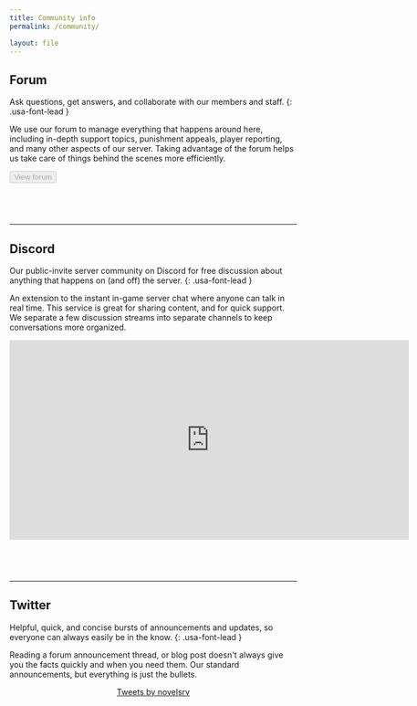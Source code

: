 ```yaml
---
title: Community info
permalink: /community/

layout: file
---
```


## Forum
Ask questions, get answers, and collaborate with our members and staff.
{: .usa-font-lead }

We use our forum to manage everything that happens around here, including in-depth support topics, punishment appeals, player reporting, and many other aspects of our server. Taking advantage of the forum helps us take care of things behind the scenes more efficiently.

<!-- <a class="usa-button usa-button" href=""https://forum.novelmc.net">Join forum</a> -->
<button class="usa-button" disabled>View forum</button>

<hr style="margin-top: 4.5rem;">

## Discord
Our public-invite server community on Discord for free discussion about anything that happens on (and off) the server.
{: .usa-font-lead }

An extension to the instant in-game server chat where anyone can talk in real time. This service is great for sharing content, and for quick support. We separate a few discussion streams into separate channels to keep conversations more organized.

<center><iframe src="https://discordapp.com/widget?id=524048977969152044&theme=dark" width="700" height="350" allowtransparency="true" frameborder="0"></iframe></center>

<hr style="margin-top: 4.5rem;">

## Twitter
Helpful, quick, and concise bursts of announcements and updates, so everyone can always easily be in the know.
{: .usa-font-lead }

Reading a forum announcement thread, or blog post doesn't always give you the facts quickly and when you need them. Our standard announcements, but everything is just the bullets.  

<center><a class="twitter-timeline" data-width="700" data-height="350" data-theme="light" href="https://twitter.com/novelsrv?ref_src=twsrc%5Etfw">Tweets by novelsrv</a> <script async src="https://platform.twitter.com/widgets.js" charset="utf-8"></script></center>
